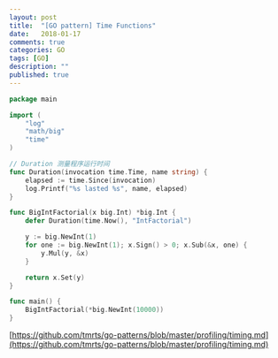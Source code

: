 ```yaml
---
layout: post
title:  "[GO pattern] Time Functions"
date:   2018-01-17
comments: true
categories: GO
tags: [GO]
description: ""
published: true
---
```


```go
package main

import (
    "log"
    "math/big"
    "time"
)

// Duration 测量程序运行时间
func Duration(invocation time.Time, name string) {
    elapsed := time.Since(invocation)
    log.Printf("%s lasted %s", name, elapsed)
}

func BigIntFactorial(x big.Int) *big.Int {
    defer Duration(time.Now(), "IntFactorial")

    y := big.NewInt(1)
    for one := big.NewInt(1); x.Sign() > 0; x.Sub(&x, one) {
        y.Mul(y, &x)
    }

    return x.Set(y)
}

func main() {
    BigIntFactorial(*big.NewInt(10000))
}
```

[https://github.com/tmrts/go-patterns/blob/master/profiling/timing.md](https://github.com/tmrts/go-patterns/blob/master/profiling/timing.md)
